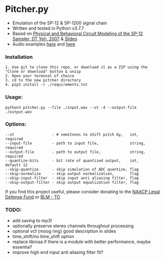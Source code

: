# Pitcher.py
- Emulation of the SP-12 & SP-1200 signal chain
- Written and tested in Python v3.7.7
- Based on [Physical and Behavioral Circuit Modeling of the SP-12
Sampler, DT Yeh, 2007](https://ccrma.stanford.edu/~dtyeh/papers/yeh07_icmc_sp12.pdf) & [Slides](https://ccrma.stanford.edu/~dtyeh/sp12/yeh2007icmcsp12slides.pdf)
- Audio examples [here](https://soundcloud.com/user-320158268/sets/pitcher-examples) and [here](https://tinyurl.com/yckcmhb2)

### Installation
```
1. Use git to clone this repo, or download it as a ZIP using the "Clone or download" button & unzip
2. Open your terminal of choice
3. cd to the new pitcher directory
4. pip3 install -r ./requirements.txt
```

### Usage:
```
python3 pitcher.py --file ./input.wav --st -4 --output-file ./output.wav
```

### Options:
```
--st                 - # semitones to shift pitch by,   int,    required
--input-file         - path to input file,              string, required
--output-file        - path to output file,             string, required
--quantize-bits      - bit rate of quantized output,    int,    default 12
--skip-quantize      - skip simulation of ADC quantize, flag
--skip-normalize     - skip output normalization,       flag
--skip-input-filter  - skip input anti aliasing filter, flag
--skip-output-filter - skip output equalization filter, flag
```

If you find this project useful, please consider donating to the [NAACP Legal Defense Fund](https://org2.salsalabs.com/o/6857/p/salsa/donation/common/public/?donate_page_KEY=15780&_ga=2.209233111.496632409.1590767838-1184367471.1590767838) or [BLM - TO](https://blacklivesmatter.ca/donate/)


### TODO:
- add saving to mp3!
- optionally preserve stereo channels throughout processing
- optional vcf (moog ring) good description in slides
- time_shift/no time_shift option
- replace librosa if there is a module with better performance, maybe essentia?
- improve high end input anti aliasing filter fit?
